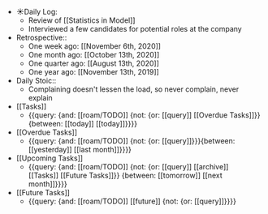- ☀️Daily Log:
    - Review of [[Statistics in Model]]
    - Interviewed a few candidates for potential roles at the company
- Retrospective::
    - One week ago: [[November 6th, 2020]]
    - One month ago: [[October 13th, 2020]]
    - One quarter ago: [[August 13th, 2020]]
    - One year ago: [[November 13th, 2019]]
- Daily Stoic::
    - Complaining doesn't lessen the load, so never complain, never explain
- [[Tasks]]
    - {{query: {and: [[roam/TODO]] {not: {or: [[query]] [[Overdue Tasks]]}} {between: [[today]] [[today]]}}}}
- [[Overdue Tasks]]
    - {{query: {and: [[roam/TODO]] {not: {or: [[query]]}}}{between: [[yesterday]] [[last month]]}}}}
- [[Upcoming Tasks]]
    - {{query: {and: [[roam/TODO]] {not: {or: [[query]] [[archive]] [[Tasks]] [[Future Tasks]]}} {between: [[tomorrow]] [[next month]]}}}}
- [[Future Tasks]]
    - {{query: {and: [[roam/TODO]] [[future]] {not: {or: [[query]]}}}}
